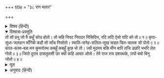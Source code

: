 +++
title = "३८ राग मलार"

+++


<details><summary>विषय (हिन्दी)</summary>

(१६१)
</details>

<details open><summary>विश्वास-प्रस्तुति</summary>
तो सों प्रभु जो पै कहूँ कोउ होतो।  
तो सहि निपट निरादर निसिदिन, रटि लटि ऐसो घटि को तो॥ १॥  
कृपा-सुधा-जलदान माँगिबो कहौं सो साँच निसोतो।  
स्वाति-सनेह-सलिल-सुख चाहत चित-चातक सो पोतो॥ २॥  
काल-करम-बस मन कुमनोरथ कबहुँ कबहुँ कुछ भो तो।  
ज्यों मुदमय बसि मीन बारि तजि उछरि भभरि लेत गोतो॥ ३॥  
जितो दुराव दासतुलसी उर क्यों कहि आवत ओतो।  
तेरे राज राय दशरथके, लयो बयो बिनु जोतो॥ ४॥
</details>

<details><summary>मूल</summary>

तो सों प्रभु जो पै कहूँ कोउ होतो।  
तो सहि निपट निरादर निसिदिन, रटि लटि ऐसो घटि को तो॥ १॥  
कृपा-सुधा-जलदान माँगिबो कहौं सो साँच निसोतो।  
स्वाति-सनेह-सलिल-सुख चाहत चित-चातक सो पोतो॥ २॥  
काल-करम-बस मन कुमनोरथ कबहुँ कबहुँ कुछ भो तो।  
ज्यों मुदमय बसि मीन बारि तजि उछरि भभरि लेत गोतो॥ ३॥  
जितो दुराव दासतुलसी उर क्यों कहि आवत ओतो।  
तेरे राज राय दशरथके, लयो बयो बिनु जोतो॥ ४॥
</details>

<details><summary>अनुवाद (हिन्दी)</summary>

भावार्थ—यदि तुझ-सरीखा कहीं कोई दूसरा समर्थ स्वामी होता, तो भला ऐसा कौन क्षुद्र था, जो निपट ही निरादर सहकर एवं दिन-रात तेरा नाम रट-रटकर दुबला होता?॥ १॥ मैं जो तुझसे कृपारूपी अमृतजल माँग रहा हूँ, वह सचमुच ही निराला है। मेरा चित्तरूपी चातकका बच्चा प्रेमरूपी स्वाति-नक्षत्रका आनन्दरूपी जल चाहता है॥ २॥ काल तथा कर्मके प्रभावसे यदि कभी-कभी मनमें कोई बुरी कामना आ जाती है, (जिससे तेरी ओरसे चित्त हटने लगता है) तो वह ऐसा ही है, जैसे आनन्दसे जलमें रहती हुई मछली कभी-कभी उछलकर फिर घबराकर उसीमें गोता लगा जाती है, (जैसे मछलीको क्षणभरका भी जलका वियोग सहन नहीं होता, वैसे ही मेरा चित्त-चातक तेरे प्रेमजलसे अलग होनेपर घबरा जाता है, और फिर तेरे ही लिये चेष्टा करता है)॥ ३॥ (परन्तु ऐसा कहना भी नहीं बनता क्योंकि) तुलसीदासके हृदयमें जितना कपट है, उतना किस प्रकार कहा जा सकता है? पर हे दशरथ-दुलारे! तेरे राज्यमें लोगोंने बिना ही जोते-बोये पाया है। अर्थात् बिना ही सत्कर्म किये केवल तेरे नामसे ही अनेक पापी तर गये हैं, वैसे ही मैं भी तर जाऊँगा, यही विश्वास है॥ ४॥
</details>
